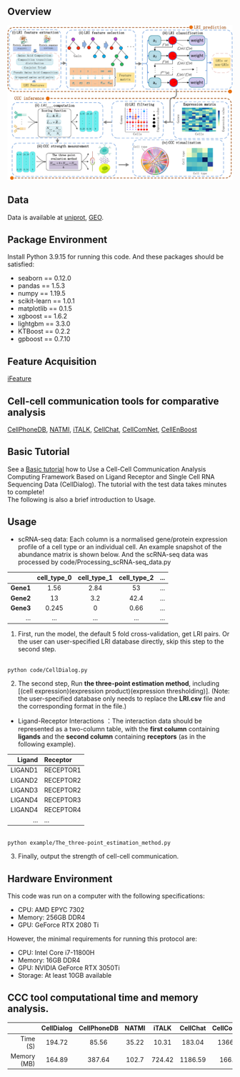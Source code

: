 ## Overview
<div style="text-align: center;">
  <img src="overview_CellDialog.png" alt="Alt Text">
</div>

## Data
Data is available at [uniprot](https://www.uniprot.org/), [GEO](https://www.ncbi.nlm.nih.gov/geo/).

## Package Environment
Install Python 3.9.15 for running this code. And these packages should be satisfied:
* seaborn == 0.12.0
* pandas == 1.5.3
* numpy == 1.19.5
* scikit-learn == 1.0.1
* matplotlib == 0.1.5
* xgboost == 1.6.2
* lightgbm == 3.3.0
* KTBoost == 0.2.2
* gpboost == 0.7.10


## Feature Acquisition
[iFeature](https://github.com/Superzchen/iFeature)


## Cell-cell communication tools for comparative analysis
[CellPhoneDB](https://github.com/Teichlab/cellphonedb),
[NATMI](https://github.com/asrhou/NATMI),
[iTALK](https://github.com/Coolgenome/iTALK),
[CellChat](https://github.com/sqjin/CellChat),
[CellComNet](https://github.com/plhhnu/CellComNet),
[CellEnBoost](https://github.com/plhhnu/CellEnBoost)



## Basic Tutorial
See a [Basic tutorial](https://github.com/Xwhut/CellDialog/blob/main/Basic_Tutorial.ipynb) how to Use a Cell-Cell Communication Analysis Computing Framework Based on Ligand Receptor and Single Cell RNA Sequencing Data (CellDialog).
The tutorial with the test data takes minutes to complete!  
The following is also a brief introduction to Usage.

## Usage
* scRNA-seq data: Each column is a normalised gene/protein expression profile of a cell type or an individual cell. An example snapshot of the abundance matrix is shown below. And the scRNA-seq data was processed by  code/Processing_scRNA-seq_data.py

||cell_type_0|cell_type_1|cell_type_2|...|
|-:|:-:|:-:|:-:|:-|
|**Gene1**|1.56|2.84|53|...|
|**Gene2**|13|3.2|42.4|...|
|**Gene3**|0.245|0|0.66|...|
|...|...|...|...|...|

1. First, run the model, the default 5 fold cross-validation, get LRI pairs. Or the user can user-specified LRI database directly, skip this step to the second step.
```

python code/CellDialog.py

```
2. The second step, Run **the three-point estimation method**, including [(cell expression)(expression product)(expression thresholding)]. (Note: the user-specified database only needs to replace the **LRI.csv** file and the corresponding format in the file.)
- Ligand-Receptor Interactions ：The interaction data should be represented as a two-column table, with the **first column** containing **ligands** and the **second column** containing **receptors** (as in the following example). 

|Ligand|Receptor|
|-:|:-|
|LIGAND1|RECEPTOR1|
|LIGAND2|RECEPTOR2|
|LIGAND3|RECEPTOR2|
|LIGAND4|RECEPTOR3|
|LIGAND4|RECEPTOR4|
|...|...|...|

```

python example/The_three-point_estimation_method.py

```
3. Finally, output the strength of cell-cell communication.

## Hardware Environment
This code was run on a computer with the following specifications:
* CPU: AMD EPYC 7302
* Memory: 256GB DDR4
* GPU: GeForce RTX 2080 Ti

However, the minimal requirements for running this protocol are:
* CPU: Intel Core i7-11800H
* Memory: 16GB DDR4
* GPU: NVIDIA GeForce RTX 3050Ti
* Storage: At least 10GB available

## CCC tool computational time and memory analysis.


||CellDialog|CellPhoneDB|NATMI|iTALK|CellChat|CellComNet|CellEnBoost|
|-:|:-:|:-:|:-:|:-:|:-:|:-:|:-|
|Time (S)|194.72|85.56|35.22|10.31|183.04|1366.07|4104.3|
|Memory (MB)|164.89|387.64|102.7|724.42|1186.59|166.65|186.82|

